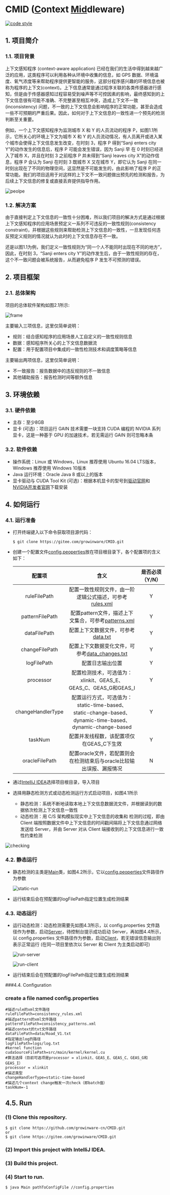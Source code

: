 # CMID (<u>C</u>ontext <u>Mid</u>dleware)

 <p align="left">
  <a href="LICENSE" align="center">
    <img alt="code style" src="https://img.shields.io/badge/license-MulanPSL2.0-brightgreen">
  </a>
</p>

## 1. 项目简介

### 1.1. 项目背景

 上下文感知程序 (context-aware application) 已经在我们的生活中得到越来越广泛的应用，这类程序可以利用各种从环境中收集的信息，如 GPS 数据、环境温度、氧气浓度等来帮助程序提供更智能的服务，这部分程序感兴趣的环境信息也被称为程序的上下文(context)。上下信息通常是通过程序关联的各类传感器进行感知，但是由于传感器感知过程容易受到噪声等不可控因素的影响，最终感知到的上下文信息很有可能不准确、不完整甚至相互冲突，造成上下文不一致 (inconsistency) 问题，不一致的上下文信息会影响程序的正常功能，甚至会造成一些不可预期的严重后果。因此，如何对于上下文信息的一致性进一个预先的检测判断至关重要。

例如，一个上下文感知程序为监测城市 X 和 Y 的人员流动的程序 P，如图1.1所示，它所关心的环境上下文为城市 X 和 Y 的人员流动情况，有人员离开或进入某个城市会使得上下文信息发生改变，在时刻 3，程序 P 得到“Sanji enters city Y”的动作发生的信息后，程序 P 可能会发生错误，因为 Sanji 早 在 0 时刻已经进入了城市 X，并且在时刻 3 之前程序 P 并未得到“Sanji leaves city X”的动作信息，程序 P 会认为 Sanji 在时刻 3 既城市 X 又在城市 Y，即它认为 Sanji 在同一时刻出现在了不同的物理空间，这显然是不可能发生的，由此影响了程序 P 的正常功能。我们的项目适用于对这样的上下文不一致问题做出预先的检测和报告，为后续上下文信息的修复或直接丢弃提供指导作用。

![peolpe](pictures/people.png)



### 1.2. 解决方案

由于直接判定上下文信息的一致性十分困难，所以我们项目的解决方式是通过根据上下文感知程序的应用场景预定义一系列不可违反的一致性规则(consistency constraint)，并根据这些规则来帮助检测上下文信息的一致性，一旦发现任何违反预定义规则的情况就认为此时的上下文信息存在不一致。

还是以图1.1为例，我们定义一致性规则为“同一个人不能同时出现在不同的地方”，因此，在时刻 3，“Sanji enters city Y”的动作发生后，由于一致性规则的存在，这个不一致问题会被系统报告，从而避免程序 P 发生不可预测的错误。

## 2. 项目框架

### 2.1. 总体架构

项目的总体软件架构如图2.1所示:

![frame](pictures/frame.png)



主要输入三项信息，这里仅简单说明：

- 规则：结合感知程序的应用场景人工自定义的一致性规则信息
- 数据：感知程序所关心的上下文信息数据流
- 配置：用于配置项目中集成的一致性检测技术和调度策略等信息

主要输出两项信息，这里仅简单说明：

- 不一致报告：报告数据中的违反规则的不一致信息
- 其他辅助报告：报告检测时间等额外信息

## 3. 环境依赖

### 3.1. 硬件依赖

- 主存：至少8GB
- 显卡 (可选)：项目运行 GAIN 技术需要一块支持 CUDA 编程的 NVIDIA 系列显卡，这是一种基于 GPU 的加速技术，若无需运行 GAIN 则可忽略本条

### 3.2. 软件依赖

- 操作系统：Linux 或 Windows，Linux 推荐使用 Ubuntu 16.04 LTS版本，Windows 推荐使用 Windows 10版本
- Java 运行环境：Oracle Java 8 或以上的版本
- 显卡驱动与 CUDA Tool Kit (可选)：根据本机显卡的型号到[驱动官网](https://www.nvidia.com/Download/index.aspx)和[NVIDIA开发者官网](https://developer.nvidia.com/zh-cn/cuda-downloads)下载安装

## 4. 如何运行

### 4.1. 运行准备

- 打开终端键入以下命令获取项目源代码：

  ```shell
  $ git clone https://gitee.com/growinware/CMID.git
  ```

- 创建一个配置文件[config.peoperties](config.properties)放在项目根目录下，各个配置项的含义如下：

  |      配置项       |                             含义                             | 是否必须（Y/N） |
  | :---------------: | :----------------------------------------------------------: | :-------------: |
  |   ruleFilePath    | 配置一致性规则文件，由一阶逻辑公式描述，可参考[rules.xml](resource/rules.xml) |        Y        |
  |  patternFilePath  | 配置pattern文件，描述上下文集合，可参考[patterns.xml](resource/patterns.xml) |        Y        |
  |   dataFilePath    |   配置上下文数据文件，可参考[data.txt](resource/data.txt)    |        Y        |
  |  changeFilePath   | 配置上下文数据变化文件，可参考[data_changes.txt](resource/data_changes.txt) |        Y        |
  |    logFilePath    |                       配置日志输出位置                       |        Y        |
  |     processor     |     配置检测技术，可选值为：xlinkit、GEAS_E、GEAS_C、GEAS_G和GEAS_I     |        Y        |
  | changeHandlerType | 配置运行方式，可选值为：static-time-based、 static-change-based、dynamic-time-based、dynamic-change-based |        Y        |
  |      taskNum      |        配置并发线程数，该配置项仅在GEAS_C下生效 | 	Y	 |
  |  oracleFilePath   | 配置oracle文件，若配置则会在检测结束后与oracle比较输出误报、漏报情况 |        N        |

- 通过[IntelliJ IDEA](https://www.jetbrains.com/idea/)选择项目根目录，导入项目
- 选择用静态检测方式或动态检测运行方式启动项目，如图4.1所示
  - 静态检测：系统不断地读取本地上下文信息数据流文件，并根据读到的数据依次检测上下文信息一致性
  - 动态检测：用 C/S 架构模拟现实中上下文信息的收集和 检测的过程，即由 Client 端按照数据文件中上下文信息的时间戳间隔将上下文信息通过网络发送给 Server，并由 Server 对从 Client 端接收到的上下文信息进行一致性约束检测

![checking](pictures/checking.png)

### 4.2. 静态运行

- 静态检测的主类是[Main](src/main/java/cn/edu/nju/Main.java)类，如图4.2所示，它以[config.peoperties](config.properties)文件路径作为参数

  ![static-run](pictures/static-run.png)

- 运行结束后会在预配置的logFilePath指定位置生成检测结果

### 4.3. 动态运行

- 运行动态检测：动态检测需要先如图4.3所示，以 config.properties 文件路 径作为参数，启动[Server](src/main/java/cn/edu/nju/server/Server.java)，待控制台提示成功启动 Server，再如图4.4所示，以 config.properties 文件路径作为参数，启动[Client](src/main/java/cn/edu/nju/client/Client.java)，若无错误信息输出则表示正常运行 (在同一项目里依次以 Server 和 Client 为主类启动即可)

  ![run-server](pictures/run-server.png)

  ![run-client](pictures/run-client.png)

- 运行结束后会在预配置的logFilePath指定位置生成检测结果

###4.4. Configuration

###  create a file named **config.properties**
```
#描述rule的xml文件路径
ruleFilePath=consistency_rules.xml
#描述pattern的xml文件路径
patternFilePath=consistency_patterns.xml
#描述context的txt文件路径
dataFilePath=data/Road_V1.txt
#指定输出log的路径
logFilePath=logs/log.txt
#kernel function
cudaSourceFilePath=src/main/kernel/kernel.cu
#算法选择（目前可选项是processor = xlinkit、GEAS_E、GEAS_C、GEAS_G和GEAS_I）
processor = xlinkit
#描述类型
changeHandlerType=static-time-based
#描述几个context change触发一次check（即batch值）
taskNum=-1
```
## 4.5. Run
### (1) Clone this repository.
```
$ git clone https://github.com/growinware-cn/CMID.git 
or 
$ git clone https://gitee.com/growinware/CMID.git
```
### (2) Import this project with **IntelliJ IDEA**.
### (3) Build this project.
### (4) Start to run.
```
$ java Main pathToConfigFile //config.properties
```
